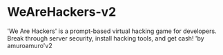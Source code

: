 # WeAreHackers-v2
'We Are Hackers' is a prompt-based virtual hacking game for developers. Break through server security, install hacking tools, and get cash!  'by amuroamuro'v2
